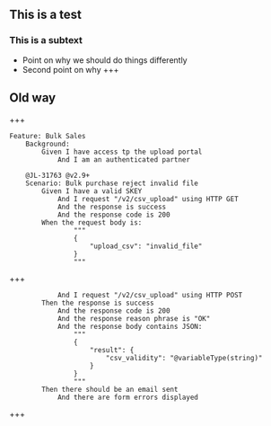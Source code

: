 ##  This is a test
### This is a subtext
 - Point on why we should do things differently
 - Second point on why
+++
 
## Old way
+++
```
Feature: Bulk Sales
	Background:
		Given I have access tp the upload portal
			And I am an authenticated partner
	
	@JL-31763 @v2.9+
	Scenario: Bulk purchase reject invalid file
		Given I have a valid SKEY
			And I request "/v2/csv_upload" using HTTP GET
			And the response is success
			And the response code is 200			
		When the request body is:
				"""
				{
					"upload_csv": "invalid_file"
				}
				"""
```
+++
```
			And I request "/v2/csv_upload" using HTTP POST
		Then the response is success
			And the response code is 200
			And the response reason phrase is "OK"
			And the response body contains JSON:
				"""
				{
					"result": {
						"csv_validity": "@variableType(string)"
					}
				}
				"""
		Then there should be an email sent
			And there are form errors displayed
```
+++
